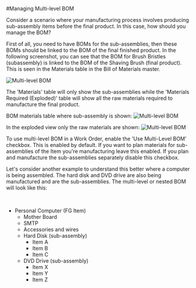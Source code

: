 <!-- add-breadcrumbs -->
#Managing Multi-level BOM

Consider a scenario where your manufacturing process involves producing sub-assembly items before the final product. In this case, how should you manage the BOM?

First of all, you need to have BOMs for the sub-assemblies, then these BOMs should be linked to the BOM of the final finished product. In the following screenshot, you can see that the BOM for Brush Bristles (subassembly) is linked to the BOM of the Shaving Brush (final product). This is seen in the Materials table in the Bill of Materials master.

![Multi-level BOM](/docs/v12/assets/img/articles/multi-bom.png)

The 'Materials' table will only show the sub-assemblies while the 'Materials Required (Exploded)' table will show all the raw materials required to manufacture the final product.

BOM materials table where sub-assembly is shown:
![Multi-level BOM](/docs/v12/assets/img/articles/bom-materials.png)

In the exploded view only the raw materials are shown:
![Multi-level BOM](/docs/v12/assets/img/articles/bom-materials-exploded.png)


To use multi-level BOM in a Work Order, enable the 'Use Multi-Level BOM' checkbox. This is enabled by default. If you want to plan materials for sub-assemblies of the Item you're manufacturing leave this enabled. If you plan and manufacture the sub-assemblies separately disable this checkbox.

<!-- <img alt="Nested BOM" class="screenshot" src="{{docs_base_url}}/assets/img/articles/nested-bom-1.png"> -->

Let's consider another example to understand this better where a computer is being assembled. The hard disk and DVD drive are also being manufactured and are the sub-assemblies. The multi-level or nested BOM will look like this:

    
- Personal Computer (FG Item)
    - Mother Board
    - SMTP
    - Accessories and wires
    - Hard Disk (sub-assembly)
        - Item A
        - Item B
        - Item C
    - DVD Drive (sub-assembly)
        - Item X
        - Item Y
        - Item Z




<!-- markdown -->
